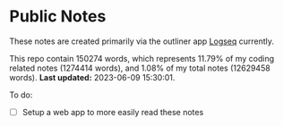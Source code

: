 # Public Notes

These notes are created primarily via the outliner app [Logseq](https://github.com/logseq/logseq) currently.

This repo contain 150274 words, which represents 11.79% of my coding related notes (1274414 words), and 1.08% of my total notes (12629458 words). **Last updated:** 2023-06-09 15:30:01. 

To do:

- [ ] Setup a web app to more easily read these notes
